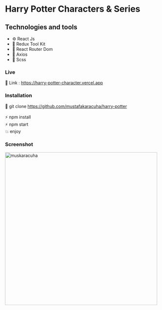 
# Harry Potter Characters & Series

## Technologies and tools

- ⚙️ React Js 
- 💾 Redux Tool Kit
- 🧭 React Router Dom
- 📀 Axios
- 🎨 Scss

### Live

🔗 Link : https://harry-potter-character.vercel.app

### Installation

🔗 git clone https://github.com/mustafakaracuha/harry-potter
<br/>
<br/>
⚡️  npm install <br/>
⚡️  npm start <br/>
💥 enjoy 

### Screenshot

<img align="center" width="500" width="500"  src="https://github.com/mustafakaracuha/todo-list-firebase/blob/master/src/assets/screenshot/app.gif" alt="muskaracuha" />
